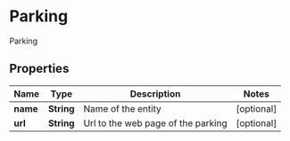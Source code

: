 

# Parking

Parking

## Properties

| Name | Type | Description | Notes |
|------------ | ------------- | ------------- | -------------|
|**name** | **String** | Name of the entity |  [optional] |
|**url** | **String** | Url to the web page of the parking |  [optional] |



